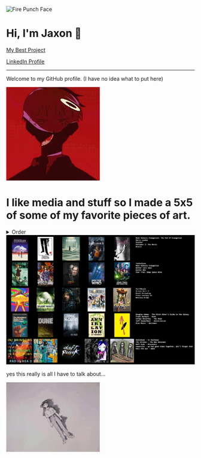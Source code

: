 <p>
    <img src="https://static.wikia.nocookie.net/fire_punch/images/8/8f/Agni%27s_face.png/revision/latest?cb=20230527175507" width="250" height="350" alt="Fire Punch Face" />
  </p>
  
  <h1>Hi, I'm Jaxon 👋</h1>
  
  <p>
  <a href="https://github.com/JaxonTheCritic/dev-easy">My Best Project</a> 
  </p>
  <p>
  <a href="https://www.linkedin.com/in/jaxon-bladow-a1958435a/">LinkedIn Profile</a>
  </p>
  
  ---
  
  Welcome to my GitHub profile. (I have no idea what to put here)

  <img src="https://raw.githubusercontent.com/JaxonTheCritic/JaxonTheCritic/main/shinji.gif" width="250" alt="shinji GIF" />

  <h1>I like media and stuff so I made a 5x5 of some of my favorite pieces of art.</h1>
  
<details><summary>Order</summary>
        
* Movies
* TV Show
* Video Games
* Books
* Music

</details>
  
  <img src="chart.png" width="1000" alt="Topster" />

      

  <p>yes this really is all I have to talk about...</p>

  <img src="https://raw.githubusercontent.com/JaxonTheCritic/JaxonTheCritic/main/sketch.gif" width="250" alt="another shinji GIF" />
  
  
